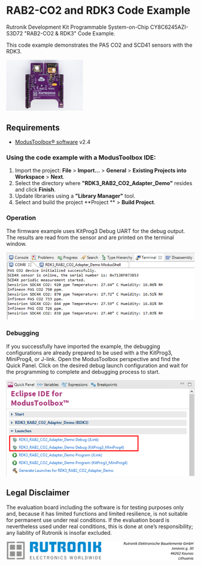 # RAB2-CO2 and RDK3 Code Example

Rutronik Development Kit Programmable System-on-Chip CY8C6245AZI-S3D72 "RAB2-CO2 & RDK3" Code Example. 

This code example demonstrates the PAS CO2 and SCD41 sensors with the RDK3.

 <img src="images/rab2co2model.jpg" style="zoom:20%;" />

## Requirements

- [ModusToolbox® software](https://www.infineon.com/cms/en/design-support/tools/sdk/modustoolbox-software/) v2.4

### Using the code example with a ModusToolbox IDE:

1. Import the project: **File** > **Import...** > **General** > **Existing Projects into Workspace** > **Next**.
2. Select the directory where **"RDK3_RAB2_CO2_Adapter_Demo"** resides and click  **Finish**.
3. Update libraries using  a **"Library Manager"** tool.
4. Select and build the project **Project ** > **Build Project**.

### Operation

The firmware example uses KitProg3 Debug UART for the debug output. The results are read from the sensor and are printed on the terminal window.

<img src="images/rab2co2_info.png" style="zoom:100%;" />

### Debugging

If you successfully have imported the example, the debugging configurations are already prepared to be used with a the KitProg3, MiniProg4, or J-link. Open the ModusToolbox perspective and find the Quick Panel. Click on the desired debug launch configuration and wait for the programming to  complete and debugging process to start.

<img src="images/debugging.png" style="zoom:100%;" />

## Legal Disclaimer

The evaluation board including the software is for testing purposes only and, because it has limited functions and limited resilience, is not suitable for permanent use under real conditions. If the evaluation board is nevertheless used under real conditions, this is done at one’s responsibility; any liability of Rutronik is insofar excluded. 

<img src="images/rutronik_origin_kaunas.png" style="zoom:50%;" />



